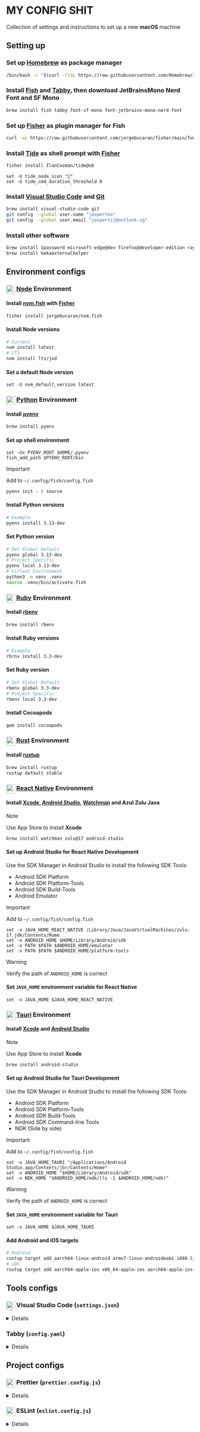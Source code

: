 <!-- markdownlint-disable MD033 -->

# MY CONFIG SHIT

Collection of settings and instructions to set up a new **macOS** machine

## Setting up

### Set up [Homebrew](https://brew.sh) as package manager

```sh
/bin/bash -c "$(curl -fsSL https://raw.githubusercontent.com/Homebrew/install/HEAD/install.sh)"
```

### Install [Fish](https://fishshell.com) and [Tabby](https://tabby.sh), then download JetBrainsMono Nerd Font and SF Mono

```sh
brew install fish tabby font-sf-mono font-jetbrains-mono-nerd-font
```

### Set up [Fisher](https://github.com/jorgebucaran/fisher) as plugin manager for Fish

```sh
curl -sL https://raw.githubusercontent.com/jorgebucaran/fisher/main/functions/fisher.fish | source && fisher install jorgebucaran/fisher
```

### Install [Tide](https://github.com/IlanCosman/tide) as shell prompt with [Fisher](https://github.com/jorgebucaran/fisher)

```sh
fisher install IlanCosman/tide@v6
```

```fish
set -U tide_node_icon "󰎙"
set -U tide_cmd_duration_threshold 0
```

### Install [Visual Studio Code](https://code.visualstudio.com) and [Git](https://git-scm.com)

```sh
brew install visual-studio-code git
git config --global user.name "jasperteo"
git config --global user.email "jaspertzj@outlook.sg"
```

### Install other software

```sh
brew install 1password microsoft-edge@dev firefox@developer-edition raycast macs-fan-control rectangle keka cloudflare-warp iina fastfetch btop
brew install kekaexternalhelper
```

## Environment configs

### <img src="https://cdn.svgporn.com/logos/nodejs-icon.svg" align=left height="24" alt="node-js" /> [Node](https://nodejs.org) Environment

#### Install [nvm.fish](https://github.com/jorgebucaran/nvm.fish) with [Fisher](https://github.com/jorgebucaran/fisher)

```sh
fisher install jorgebucaran/nvm.fish
```

#### Install Node versions

```sh
# Current
nvm install latest
# LTS
nvm install lts/jod
```

#### Set a default Node version

```fish
set -U nvm_default_version latest
```

### <img src="https://cdn.svgporn.com/logos/python.svg" align=left height="24" alt="python" /> [Python](https://www.python.org) Environment

#### Install [pyenv](https://github.com/pyenv/pyenv)

```sh
brew install pyenv
```

#### Set up shell environment

```fish
set -Ux PYENV_ROOT $HOME/.pyenv
fish_add_path $PYENV_ROOT/bin
```

> [!IMPORTANT]
> Add to `~/.config/fish/config.fish`

```fish
pyenv init - | source
```

#### Install Python versions

```sh
# Example
pyenv install 3.13-dev
```

#### Set Python version

```sh
# Set Global Default
pyenv global 3.13-dev
# Project Specific
pyenv local 3.13-dev
# Virtual Environment
python3 -m venv .venv
source .venv/bin/activate.fish
```

### <img src="https://cdn.svgporn.com/logos/ruby.svg" align=left height="24" alt="ruby" /> [Ruby](https://www.ruby-lang.org) Environment

#### Install [rbenv](https://github.com/rbenv/rbenv)

```sh
brew install rbenv
```

#### Install Ruby versions

```sh
# Example
rbrnv install 3.3-dev
```

#### Set Ruby version

```sh
# Set Global Default
rbenv global 3.3-dev
# Project Specific
rbenv local 3.3-dev
```

#### Install Cocoapods

```sh
gem install cocoapods
```

### <img src="https://cdn.svgporn.com/logos/rust.svg" align=left height="24" alt="rust" /> [Rust](https://www.rust-lang.org) Environment

#### Install [rustup](https://github.com/rust-lang/rustup)

```sh
brew install rustup
rustup default stable
```

### <img src="https://cdn.svgporn.com/logos/react.svg" align=left height="24" alt="react" icon="react" /> [React Native](https://reactnative.dev) Environment

#### Install [Xcode](https://developer.apple.com/xcode), [Android Studio](https://developer.android.com/studio), [Watchman](https://github.com/facebook/watchman) and Azul Zulu Java

> [!NOTE]
> Use App Store to install **Xcode**

```sh
brew install watchman zulu@17 android-studio
```

#### Set up Android Studio for React Native Development

Use the SDK Manager in Android Studio to install the following SDK Tools:

- Android SDK Platform
- Android SDK Platform-Tools
- Android SDK Build-Tools
- Android Emulator

> [!IMPORTANT]
> Add to `~/.config/fish/config.fish`

```fish
set -x JAVA_HOME_REACT_NATIVE /Library/Java/JavaVirtualMachines/zulu-17.jdk/Contents/Home
set -x ANDROID_HOME $HOME/Library/Android/sdk
set -x PATH $PATH $ANDROID_HOME/emulator
set -x PATH $PATH $ANDROID_HOME/platform-tools
```

> [!WARNING]
> Verify the path of `ANDROID_HOME` is correct

#### Set `JAVA_HOME` environment variable for React Native

```fish
set -x JAVA_HOME $JAVA_HOME_REACT_NATIVE
```

### <img src="https://cdn.svgporn.com/logos/tauri.svg" align=left height="24" alt="react" icon="react" /> [Tauri](https://tauri.app/) Environment

#### Install [Xcode](https://developer.apple.com/xcode) and [Android Studio](https://developer.android.com/studio)

> [!NOTE]
> Use App Store to install **Xcode**

```sh
brew install android-studio
```

#### Set up Android Studio for Tauri Development

Use the SDK Manager in Android Studio to install the following SDK Tools:

- Android SDK Platform
- Android SDK Platform-Tools
- Android SDK Build-Tools
- Android SDK Command-line Tools
- NDK (Side by side)

> [!IMPORTANT]
> Add to `~/.config/fish/config.fish`

```fish
set -x JAVA_HOME_TAURI "/Applications/Android Studio.app/Contents/jbr/Contents/Home"
set -x ANDROID_HOME "$HOME/Library/Android/sdk"
set -x NDK_HOME "$ANDROID_HOME/ndk/(ls -1 $ANDROID_HOME/ndk)"
```

> [!WARNING]
> Verify the path of `ANDROID_HOME` is correct

#### Set `JAVA_HOME` environment variable for Tauri

```fish
set -x JAVA_HOME $JAVA_HOME_TAURI
```

#### Add Android and iOS targets

```sh
# Android
rustup target add aarch64-linux-android armv7-linux-androideabi i686-linux-android x86_64-linux-android
# iOS
rustup target add aarch64-apple-ios x86_64-apple-ios aarch64-apple-ios-sim
```

## Tools configs

### <img src="https://cdn.svgporn.com/logos/visual-studio-code.svg" align=left height="24" alt="visual-studio-code" /> Visual Studio Code (`settings.json`)

<details>

```json
{
  "workbench.colorTheme": "Default Dark Modern",
  "workbench.iconTheme": "catppuccin-mocha",
  "workbench.productIconTheme": "icons-carbon",
  "terminal.integrated.fontFamily": "'SF Mono', 'JetBrainsMono Nerd Font', Menlo, monospace",
  "terminal.integrated.defaultProfile.osx": "fish",
  "terminal.external.osxExec": "Tabby.app",
  "editor.fontFamily": "'Jasper Iosevka', 'SF Mono', 'JetBrainsMono Nerd Font', Menlo, monospace",
  "editor.fontLigatures": true,
  "editor.defaultFormatter": "esbenp.prettier-vscode",
  "editor.formatOnPaste": true,
  "editor.formatOnSave": true,
  "editor.linkedEditing": true,
  "editor.quickSuggestions": {
    "comments": "on",
    "strings": "on"
  },
  "editor.tabCompletion": "on",
  "editor.tabSize": 2,
  "files.associations": {
    "*.css": "tailwindcss"
  },
  "database-client.autoSync": true,
  "totalTypeScript.hideBasicTips": true,
  "javascript.experimental.updateImportsOnPaste": true,
  "typescript.experimental.updateImportsOnPaste": true,
  "typescript.preferences.preferTypeOnlyAutoImports": true,
  "telemetry.telemetryLevel": "error",
  "database-client.telemetry.usesOnlineServices": false,
  "gitlens.telemetry.enabled": false,
  "postman.telemetry.enabled": false
}
```

</details>

### Tabby (`config.yaml`)

<details>

```yaml
hotkeys:
  copy-current-path: []
  ctrl-c:
    - Ctrl-C
  copy:
    - ⌘-C
  paste:
    - ⌘-V
  clear:
    - ⌘-K
  select-all:
    - ⌘-A
  zoom-in:
    - ⌘-=
    - ⌘-Shift-=
  zoom-out:
    - ⌘--
    - ⌘-Shift--
  reset-zoom:
    - ⌘-0
  home:
    - ⌘-Left
    - Home
  end:
    - ⌘-Right
    - End
  previous-word:
    - ⌥-Left
  next-word:
    - ⌥-Right
  delete-previous-word:
    - ⌥-Backspace
  delete-line:
    - ⌘-Backspace
  delete-next-word:
    - ⌥-Delete
  search:
    - ⌘-F
  pane-focus-all:
    - ⌘-Shift-I
  focus-all-tabs:
    - ⌘-⌥-Shift-I
  scroll-to-top:
    - Shift-PageUp
  scroll-up:
    - ⌥-PageUp
  scroll-down:
    - ⌥-PageDown
  scroll-to-bottom:
    - Shift-PageDown
  restart-telnet-session: []
  restart-ssh-session: []
  launch-winscp: []
  settings-tab: {}
  settings:
    - ⌘-,
  serial:
    - Alt-K
  restart-serial-session: []
  new-tab:
    - ⌘-T
  toggle-window:
    - Ctrl-Space
  new-window:
    - ⌘-N
  profile: {}
  profile-selectors: {}
  toggle-fullscreen:
    - Ctrl+⌘+F
  close-tab:
    - ⌘-W
  reopen-tab:
    - ⌘-Shift-T
  toggle-last-tab: []
  rename-tab:
    - ⌘-R
  next-tab:
    - Ctrl-Tab
  previous-tab:
    - Ctrl-Shift-Tab
  move-tab-left:
    - ⌘-Shift-Left
  move-tab-right:
    - ⌘-Shift-Right
  rearrange-panes:
    - Ctrl-Shift
  tab-1:
    - ⌘-1
  tab-2:
    - ⌘-2
  tab-3:
    - ⌘-3
  tab-4:
    - ⌘-4
  tab-5:
    - ⌘-5
  tab-6:
    - ⌘-6
  tab-7:
    - ⌘-7
  tab-8:
    - ⌘-8
  tab-9:
    - ⌘-9
  tab-10: []
  duplicate-tab: []
  restart-tab: []
  reconnect-tab: []
  disconnect-tab: []
  explode-tab:
    - ⌘-Shift-.
  combine-tabs:
    - ⌘-Shift-,
  tab-11: []
  tab-12: []
  tab-13: []
  tab-14: []
  tab-15: []
  tab-16: []
  tab-17: []
  tab-18: []
  tab-19: []
  tab-20: []
  split-right:
    - ⌘-Shift-D
  split-bottom:
    - ⌘-D
  split-left: []
  split-top: []
  pane-nav-right:
    - ⌘-⌥-Right
  pane-nav-down:
    - ⌘-⌥-Down
  pane-nav-up:
    - ⌘-⌥-Up
  pane-nav-left:
    - ⌘-⌥-Left
  pane-nav-previous:
    - ⌘-⌥-[
  pane-nav-next:
    - ⌘-⌥-]
  pane-nav-1: []
  pane-nav-2: []
  pane-nav-3: []
  pane-nav-4: []
  pane-nav-5: []
  pane-nav-6: []
  pane-nav-7: []
  pane-nav-8: []
  pane-nav-9: []
  pane-maximize:
    - ⌘-⌥-Enter
  close-pane:
    - ⌘-Shift-W
  pane-increase-vertical: []
  pane-decrease-vertical: []
  pane-increase-horizontal: []
  pane-decrease-horizontal: []
  profile-selector:
    - ⌘-E
  switch-profile:
    - ⌘-Shift-E
  command-selector:
    - ⌘-Shift-P
terminal:
  frontend: xterm-webgl
  fontSize: 12
  fontWeight: 400
  fontWeightBold: 700
  fallbackFont: JetBrainsMono Nerd Font
  linePadding: 0
  bell: "off"
  bracketedPaste: true
  background: theme
  ligatures: true
  cursor: block
  cursorBlink: false
  hideTabIndex: false
  showTabProfileIcon: false
  hideCloseButton: false
  hideTabOptionsButton: false
  rightClick: menu
  pasteOnMiddleClick: true
  copyOnSelect: false
  copyAsHTML: true
  scrollOnInput: true
  altIsMeta: false
  wordSeparator: ' ()[]{}''"'
  colorScheme:
    name: Tabby Default
    foreground: "#cacaca"
    background: "#171717"
    cursor: "#bbbbbb"
    colors:
      - "#000000"
      - "#ff615a"
      - "#b1e969"
      - "#ebd99c"
      - "#5da9f6"
      - "#e86aff"
      - "#82fff7"
      - "#dedacf"
      - "#313131"
      - "#f58c80"
      - "#ddf88f"
      - "#eee5b2"
      - "#a5c7ff"
      - "#ddaaff"
      - "#b7fff9"
      - "#ffffff"
  lightColorScheme:
    name: Tabby Default Light
    foreground: "#4d4d4c"
    background: "#ffffff"
    cursor: "#4d4d4c"
    colors:
      - "#000000"
      - "#c82829"
      - "#718c00"
      - "#eab700"
      - "#4271ae"
      - "#8959a8"
      - "#3e999f"
      - "#ffffff"
      - "#000000"
      - "#c82829"
      - "#718c00"
      - "#eab700"
      - "#4271ae"
      - "#8959a8"
      - "#3e999f"
      - "#ffffff"
  customColorSchemes: []
  warnOnMultilinePaste: true
  searchRegexAlwaysEnabled: false
  searchOptions:
    regex: false
    wholeWord: false
    caseSensitive: false
  detectProgress: true
  scrollbackLines: 25000
  drawBoldTextInBrightColors: true
  sixel: true
  minimumContrastRatio: 4
  trimWhitespaceOnPaste: true
  font: SF Mono
  autoOpen: true
  useConPTY: true
  environment: {}
  setComSpec: false
  profile: local:opthomebrewbinfish
  showBuiltinProfiles: true
  showRecentProfiles: 3
  paneResizeStep: 0.1
  focusFollowsMouse: false
  identification: null
ssh:
  warnOnClose: false
  winSCPPath: null
  agentType: auto
  agentPath: null
  x11Display: null
  knownHosts: []
  verifyHostKeys: true
configSync:
  configID: null
  auto: false
  parts:
    hotkeys: true
    appearance: true
    vault: true
clickableLinks:
  modifier: null
accessibility:
  animations: true
appearance:
  dock: "off"
  dockScreen: current
  dockFill: 0.5
  dockSpace: 1
  dockHideOnBlur: false
  dockAlwaysOnTop: true
  flexTabs: false
  tabsLocation: top
  tabsInFullscreen: false
  cycleTabs: true
  theme: Follow the color scheme
  frame: thin
  css: "/* * { color: blue !important; } */"
  vibrancyType: blur
  lastTabClosesWindow: false
  spaciness: 1
  colorSchemeMode: dark
  vibrancy: true
  opacity: 0.9
profiles: []
groups: []
profileDefaults:
  ssh:
    disableDynamicTitle: true
recoverTabs: true
enableAnalytics: false
enableWelcomeTab: false
electronFlags:
  - - force_discrete_gpu
    - "0"
enableAutomaticUpdates: true
hideTray: false
version: 7
vault: null
encrypted: false
enableExperimentalFeatures: false
commandBlacklist: []
providerBlacklist: []
profileBlacklist: []
hacks:
  disableGPU: false
  disableVibrancyWhileDragging: false
  enableFluentBackground: false
language: null
defaultQuickConnectProvider: ssh
pluginBlacklist: []
```

</details>

## Project configs

### <img src="https://cdn.svgporn.com/logos/prettier.svg" align=left height="24" alt="prettier" /> Prettier (`prettier.config.js`)

<details>

```js
/** @type {import("prettier").Config} */
const prettierConfig = {
  // tailwindFunctions: ["cn", "cva"],
  // plugins: ["prettier-plugin-tailwindcss"],
  trailingComma: "es5",
  tabWidth: 2,
  semi: true,
  singleQuote: false,
  useTabs: true,
  bracketSpacing: true,
  printWidth: 80,
};

export default prettierConfig;
```

</details>

### <img src="https://cdn.svgporn.com/logos/eslint.svg" align=left height="24" alt="eslint" /> ESLint (`eslint.config.js`)

<details>

```js
import { FlatCompat } from "@eslint/eslintrc";
import eslint from "@eslint/js";
import simpleImportSort from "eslint-plugin-simple-import-sort";
import eslintPluginUnicorn from "eslint-plugin-unicorn";
import tseslint from "typescript-eslint";

// for legacy configs
const compat = new FlatCompat({ baseDirectory: import.meta.dirname });

const eslintConfig = tseslint.config(
  eslint.configs.recommended,
  tseslint.configs.strictTypeChecked,
  tseslint.configs.stylisticTypeChecked,
  eslintPluginUnicorn.configs["flat/recommended"],
  {
    plugins: { "simple-import-sort": simpleImportSort },
    rules: {
      "simple-import-sort/imports": "error",
      "simple-import-sort/exports": "error",
      "@typescript-eslint/consistent-type-imports": "error",
      "@typescript-eslint/consistent-type-exports": "error",
      "@typescript-eslint/consistent-type-definitions": ["error", "type"],
      "unicorn/better-regex": "warn",
    },
    languageOptions: {
      parserOptions: {
        projectService: true,
        tsconfigRootDir: import.meta.dirname,
      },
    },
  }
);

export default eslintConfig;
```

</details>
